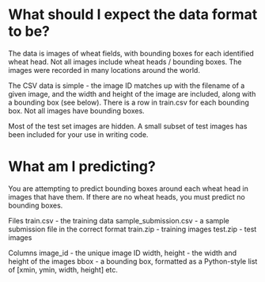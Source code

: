 # What should I expect the data format to be?
The data is images of wheat fields, with bounding boxes for each identified wheat head. Not all images include wheat heads / bounding boxes. The images were recorded in many locations around the world.

The CSV data is simple - the image ID matches up with the filename of a given image, and the width and height of the image are included, along with a bounding box (see below). There is a row in train.csv for each bounding box. Not all images have bounding boxes.

Most of the test set images are hidden. A small subset of test images has been included for your use in writing code.

# What am I predicting?
You are attempting to predict bounding boxes around each wheat head in images that have them. If there are no wheat heads, you must predict no bounding boxes.

Files
train.csv - the training data
sample_submission.csv - a sample submission file in the correct format
train.zip - training images
test.zip - test images

Columns
image_id - the unique image ID
width, height - the width and height of the images
bbox - a bounding box, formatted as a Python-style list of [xmin, ymin, width, height]
etc.
